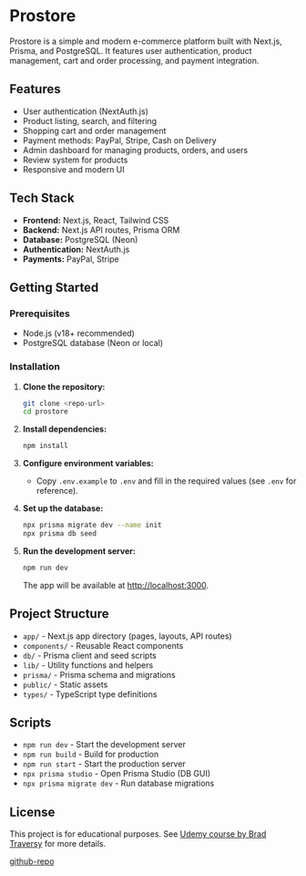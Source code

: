 # Prostore

Prostore is a simple and modern e-commerce platform built with Next.js, Prisma, and PostgreSQL. It features user authentication, product management, cart and order processing, and payment integration.

## Features

- User authentication (NextAuth.js)
- Product listing, search, and filtering
- Shopping cart and order management
- Payment methods: PayPal, Stripe, Cash on Delivery
- Admin dashboard for managing products, orders, and users
- Review system for products
- Responsive and modern UI

## Tech Stack

- **Frontend:** Next.js, React, Tailwind CSS
- **Backend:** Next.js API routes, Prisma ORM
- **Database:** PostgreSQL (Neon)
- **Authentication:** NextAuth.js
- **Payments:** PayPal, Stripe

## Getting Started

### Prerequisites

- Node.js (v18+ recommended)
- PostgreSQL database (Neon or local)

### Installation

1. **Clone the repository:**

   ```bash
   git clone <repo-url>
   cd prostore
   ```

2. **Install dependencies:**

   ```bash
   npm install
   ```

3. **Configure environment variables:**

   - Copy `.env.example` to `.env` and fill in the required values (see `.env` for reference).

4. **Set up the database:**

   ```bash
   npx prisma migrate dev --name init
   npx prisma db seed
   ```

5. **Run the development server:**
   ```bash
   npm run dev
   ```
   The app will be available at [http://localhost:3000](http://localhost:3000).

## Project Structure

- `app/` - Next.js app directory (pages, layouts, API routes)
- `components/` - Reusable React components
- `db/` - Prisma client and seed scripts
- `lib/` - Utility functions and helpers
- `prisma/` - Prisma schema and migrations
- `public/` - Static assets
- `types/` - TypeScript type definitions

## Scripts

- `npm run dev` - Start the development server
- `npm run build` - Build for production
- `npm run start` - Start the production server
- `npx prisma studio` - Open Prisma Studio (DB GUI)
- `npx prisma migrate dev` - Run database migrations

## License

This project is for educational purposes. See [Udemy course by Brad Traversy](https://www.udemy.com/course/nextjs-dev-to-deployment/) for more details.

[github-repo](https://github.com/bradtraversy/prostore)
